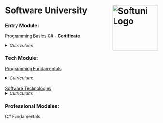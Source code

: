 # Software University  <img src="http://conf.softuni.bg/wp-content/uploads/2015/01/SoftUni-Logo-Flat_square-blue-300x235.png" alt="Softuni Logo" width="150" align="right"/>
### Entry Module:
<a href="https://softuni.bg/trainings/1479/programming-basics-october-2016" > Programming Basics C# </a> - [ **Certificate** ](https://softuni.bg/certificates/details/16036/e7974764)  
<details>
  <summary><em> Curriculum: </em></summary>
  
| Topics - Programming Basics C#  |
|----------|
| First Steps in Programming |
| Simple Calculation |
| Logical Checks |
| More complex logical checks |
| Repeats (Loops) |
| Drawing Shapes with Loops |
| Advanced Loops |
***
</details>

### Tech Module:
<a href="https://softuni.bg/trainings/1509/programming-fundamentals-january-2017" > Programming Fundamentals </a>
<details>
  <summary><em> Curriculum: </em></summary>
  
| Topics - Programming Fundamentals  |
|----------|
| GIT AND GITHUB |
| DATA TYPES AND VARIABLES |
| METHODS. DEBUGGING AND TROUBLESHOOTING CODE |
| ARRAYS |
| LISTS |
| DICTIONARIES, LAMBDA AND LINQ |
| OBJECTS AND CLASSES |
| FILES AND EXCEPTIONS |
| STRINGS AND TEXT PROCESSING |
| REGULAR EXPRESSIONS (REGEX) |
***
</details>
</br>
<a href="https://softuni.bg/trainings/1511/software-technologies-february-2017" > Software Technologies</a>
<details>
  <summary><em> Curriculum: </em></summary>
  <em>*Note: the topics covered here were just a basic overview of the different technologies(nothing serious taught)</em> 
  
| Topics - Software Technologies  |
|----------|
| HTML5 AND CSS: BASIC TAGS, BASIC STYLING, FORMS, SIMPLE SITES |
| HTML5 AND CSS - BLOG DESIGN |
| PHP: SYNTAX, BASIC WEB (FORMS, SESSIONS…) |
| PHP: MVC & SYMFONY OVERVIEW (CONTROLLERS, HANDLING FORMS) |
| PHP: BLOG BASIC FUNCTIONALITY |
| PHP: BLOG ADMIN FUNCTIONALITY |
| JAVASCRIPT: SYNTAX, BASIC WEB (DOM, EVENTS) |
| JAVASCRIPT: EXPRESSJS OVERVIEW (CONTROLLERS, HANDLING FORMS…) |
| JAVASCRIPT: BLOG BASIC FUNCTIONALITY |
| JAVASCRIPT: BLOG ADMIN FUNCTIONALITY |
| JAVA: SYNTAX, BASIC WEB (SETUP SPRING, HANDLE FORMS) |
| JAVA: BLOG BASIC FUNCTIONALITY |
| JAVA: BLOG ADMIN FUNCTIONALITY |
| C#: ASP.NET MVC OVERVIEW (CONTROLLERS, HANDLING FORMS) |
| C#: BLOG BASIC FUNCTIONALITY |
| C#: BLOG ADMIN FUNCTIONALITY |
***
</details>

### Professional Modules:
C# Fundamentals
